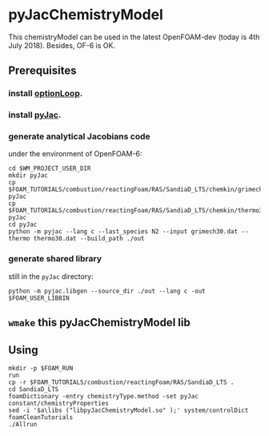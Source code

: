 # pyJacChemistryModel
This chemistryModel can be used in the latest OpenFOAM-dev (today is 4th July 2018). Besides, OF-6 is OK.

## Prerequisites
### install [optionLoop](https://github.com/SLACKHA/optionLoop).
### install [pyJac](https://github.com/SLACKHA/pyJac).
### generate analytical Jacobians code
under the environment of OpenFOAM-6:

```
cd $WM_PROJECT_USER_DIR
mkdir pyJac
cp $FOAM_TUTORIALS/combustion/reactingFoam/RAS/SandiaD_LTS/chemkin/grimech30.dat pyJac
cp $FOAM_TUTORIALS/combustion/reactingFoam/RAS/SandiaD_LTS/chemkin/thermo30.dat pyJac
cd pyJac
python -m pyjac --lang c --last_species N2 --input grimech30.dat --thermo thermo30.dat --build_path ./out
```

### generate shared library
still in the ``pyJac`` directory:
```
python -m pyjac.libgen --source_dir ./out --lang c -out $FOAM_USER_LIBBIN
```

## ``wmake`` this pyJacChemistryModel lib

## Using
```
mkdir -p $FOAM_RUN
run
cp -r $FOAM_TUTORIALS/combustion/reactingFoam/RAS/SandiaD_LTS .
cd SandiaD_LTS
foamDictionary -entry chemistryType.method -set pyJac constant/chemistryProperties
sed -i '$a\libs ("libpyJacChemistryModel.so" );' system/controlDict
foamCleanTutorials
./Allrun
```
